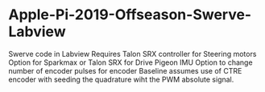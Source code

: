 # Apple-Pi-2019-Offseason-Swerve-Labview
Swerve code in Labview
Requires Talon SRX controller for Steering motors
Option for Sparkmax or Talon SRX for Drive
Pigeon IMU
Option to change number of encoder pulses for encoder
Baseline assumes use of CTRE encoder with seeding the quadrature wiht the PWM absolute signal.
